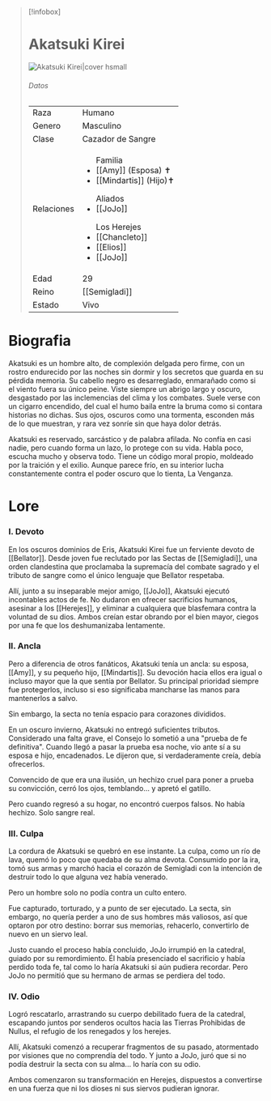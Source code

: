 
> [!infobox]
> # Akatsuki Kirei
> ![Akatsuki Kirei|cover hsmall](https://lh7-rt.googleusercontent.com/docsz/AD_4nXf8wg-hO1J9m7PzPYEXFzPSXYf6gomaoTSkR1z5WykBpxC8LBQGgVmdPhytGIeVW8c4SXABmzutCVVPYpMHBuLdvMO8X5hE1AxRjq_ujcfUDqRsQ9tL--JpxNb4TT4jvzXBl0Lo1Q?key=6DlmzGwOFMJVpTiU4Gx7aA)
> ###### Datos
> |||
> | ---- | ---- |
> | Raza | Humano |
> | Genero | Masculino |
> | Clase | Cazador de Sangre |
> |Relaciones| <ul>Familia<li>[[Amy]] (Esposa) ✝</li><li>[[Mindartis]] (Hijo)✝</li></ul><ul>Aliados <li>[[JoJo]]</li></ul><ul> Los Herejes <li>[[Chancleto]]</li><li>[[Elios]]</li><li>[[JoJo]]</li></ul>|
> |Edad| 29|
> |Reino| [[Semigladi]]|
> |Estado| Vivo|
# Biografia
Akatsuki es un hombre alto, de complexión delgada pero firme, con un rostro endurecido por las noches sin dormir y los secretos que guarda en su pérdida memoria. Su cabello negro es desarreglado, enmarañado como si el viento fuera su único peine. Viste siempre un abrigo largo y oscuro, desgastado por las inclemencias del clima y los combates. Suele verse con un cigarro encendido, del cual el humo baila entre la bruma como si contara historias no dichas. Sus ojos, oscuros como una tormenta, esconden más de lo que muestran, y rara vez sonríe sin que haya dolor detrás.

Akatsuki es reservado, sarcástico y de palabra afilada. No confía en casi nadie, pero cuando forma un lazo, lo protege con su vida. Habla poco, escucha mucho y observa todo. Tiene un código moral propio, moldeado por la traición y el exilio. Aunque parece frío, en su interior lucha constantemente contra el poder oscuro que lo tienta, La Venganza.
# Lore
### I. Devoto
En los oscuros dominios de Eris, Akatsuki Kirei fue un ferviente devoto de [[Bellator]]. Desde joven fue reclutado por las Sectas de [[Semigladi]], una orden clandestina que proclamaba la supremacía del combate sagrado y el tributo de sangre como el único lenguaje que Bellator respetaba.

Allí, junto a su inseparable mejor amigo, [[JoJo]], Akatsuki ejecutó incontables actos de fe. No dudaron en ofrecer sacrificios humanos, asesinar a los [[Herejes]], y eliminar a cualquiera que blasfemara contra la voluntad de su dios. Ambos creían estar obrando por el bien mayor, ciegos por una fe que los deshumanizaba lentamente.
### II. Ancla
Pero a diferencia de otros fanáticos, Akatsuki tenía un ancla: su esposa, [[Amy]], y su pequeño hijo, [[Mindartis]]. Su devoción hacia ellos era igual o incluso mayor que la que sentía por Bellator. Su principal prioridad siempre fue protegerlos, incluso si eso significaba mancharse las manos para mantenerlos a salvo.

Sin embargo, la secta no tenía espacio para corazones divididos.

En un oscuro invierno, Akatsuki no entregó suficientes tributos. Considerado una falta grave, el Consejo lo sometió a una "prueba de fe definitiva". Cuando llegó a pasar la prueba esa noche, vio ante sí a su esposa e hijo, encadenados. Le dijeron que, si verdaderamente creía, debía ofrecerlos.

Convencido de que era una ilusión, un hechizo cruel para poner a prueba su convicción, cerró los ojos, temblando... y apretó el gatillo.

Pero cuando regresó a su hogar, no encontró cuerpos falsos. No había hechizo. Solo sangre real.

### III. Culpa
La cordura de Akatsuki se quebró en ese instante. La culpa, como un río de lava, quemó lo poco que quedaba de su alma devota. Consumido por la ira, tomó sus armas y marchó hacia el corazón de Semigladi con la intención de destruir todo lo que alguna vez había venerado.

Pero un hombre solo no podía contra un culto entero.

Fue capturado, torturado, y a punto de ser ejecutado. La secta, sin embargo, no quería perder a uno de sus hombres más valiosos, así que optaron por otro destino: borrar sus memorias, rehacerlo, convertirlo de nuevo en un siervo leal.

Justo cuando el proceso había concluido, JoJo irrumpió en la catedral, guiado por su remordimiento. Él había presenciado el sacrificio y había perdido toda fe, tal como lo haría Akatsuki si aún pudiera recordar. Pero JoJo no permitió que su hermano de armas se perdiera del todo.

### IV. Odio
Logró rescatarlo, arrastrando su cuerpo debilitado fuera de la catedral, escapando juntos por senderos ocultos hacia las Tierras Prohibidas de Nullus, el refugio de los renegados y los herejes.

Allí, Akatsuki comenzó a recuperar fragmentos de su pasado, atormentado por visiones que no comprendía del todo. Y junto a JoJo, juró que si no podía destruir la secta con su alma... lo haría con su odio.

Ambos comenzaron su transformación en Herejes, dispuestos a convertirse en una fuerza que ni los dioses ni sus siervos pudieran ignorar.